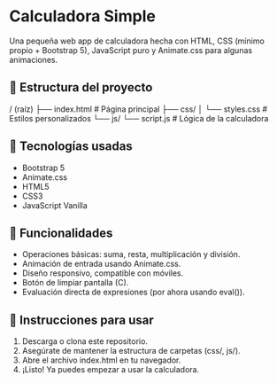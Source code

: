 # Calculadora Simple
Una pequeña web app de calculadora hecha con HTML, CSS (mínimo propio + Bootstrap 5), JavaScript puro y Animate.css para algunas animaciones.

## 📁 Estructura del proyecto
/ (raíz)
├── index.html         # Página principal
├── css/
│   └── styles.css     # Estilos personalizados
└── js/
    └── script.js      # Lógica de la calculadora
## 🚀 Tecnologías usadas
- Bootstrap 5
- Animate.css
- HTML5
- CSS3
- JavaScript Vanilla
## 🎯 Funcionalidades
- Operaciones básicas: suma, resta, multiplicación y división.
- Animación de entrada usando Animate.css.
- Diseño responsivo, compatible con móviles.
- Botón de limpiar pantalla (C).
- Evaluación directa de expresiones (por ahora usando eval()).
## 📌 Instrucciones para usar
1. Descarga o clona este repositorio.
2. Asegúrate de mantener la estructura de carpetas (css/, js/).
3. Abre el archivo index.html en tu navegador.
4. ¡Listo! Ya puedes empezar a usar la calculadora.